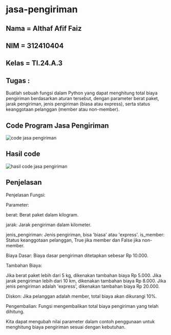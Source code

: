 # jasa-pengiriman
## Nama = Althaf Afif Faiz 
## NIM = 312410404
## Kelas = TI.24.A.3

## Tugas :
Buatlah sebuah fungsi dalam Python yang dapat menghitung total biaya pengiriman berdasarkan aturan tersebut, dengan parameter berat paket, jarak pengiriman, jenis pengiriman 
(biasa atau express), serta status keanggotaan pelanggan (member atau non-member).

## Code Program Jasa Pengiriman
![code jasa pengiriman](https://github.com/user-attachments/assets/65ce5e66-678c-4784-b201-d997d8eb5740)

## Hasil code
![hasil code jasa pengiriman](https://github.com/user-attachments/assets/e666b80f-f68d-4bb4-ba64-d0eae5581279)


## Penjelasan 
Penjelasan Fungsi:

Parameter:


berat: Berat paket dalam kilogram.   

jarak: Jarak pengiriman dalam kilometer.   

jenis_pengiriman: Jenis pengiriman, bisa 'biasa' atau 'express'.
is_member: Status keanggotaan pelanggan, True jika member dan False jika non-member.

Biaya Dasar: Biaya dasar pengiriman ditetapkan sebesar Rp 10.000.

Tambahan Biaya:

Jika berat paket lebih dari 5 kg, dikenakan tambahan biaya Rp 5.000.
Jika jarak pengiriman lebih dari 10 km, dikenakan tambahan biaya Rp 8.000.
Jika jenis pengiriman adalah 'express', dikenakan tambahan biaya Rp 20.000.

Diskon: Jika pelanggan adalah member, total biaya akan dikurangi 10%.

Pengembalian: Fungsi mengembalikan total biaya pengiriman yang telah dihitung.

Kita dapat mengubah nilai parameter dalam contoh penggunaan untuk menghitung biaya pengiriman sesuai dengan kebutuhan.
